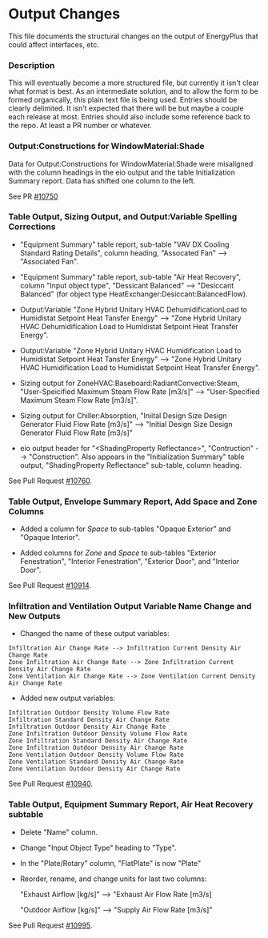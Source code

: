 Output Changes
==============

This file documents the structural changes on the output of EnergyPlus that could affect interfaces, etc.

### Description

This will eventually become a more structured file, but currently it isn't clear what format is best. As an intermediate solution, and to allow the form to be formed organically, this plain text file is being used. Entries should be clearly delimited. It isn't expected that there will be but maybe a couple each release at most. Entries should also include some reference back to the repo. At least a PR number or whatever.

### Output:Constructions for WindowMaterial:Shade
Data for Output:Constructions for WindowMaterial:Shade were misaligned with the column headings in the eio output and the table Initialization Summary report. Data has shifted one column to the left.

See PR [#10750](https://github.com/NREL/EnergyPlus/pull/10750)

### Table Output, Sizing Output, and Output:Variable Spelling Corrections
* "Equipment Summary" table report, sub-table "VAV DX Cooling Standard Rating Details", column heading, "Assocated Fan" --> "Associated Fan".

* "Equipment Summary" table report, sub-table "Air Heat Recovery", column "Input object type", "Dessicant Balanced" --> "Desiccant Balanced" (for object type HeatExchanger:Desiccant:BalancedFlow).

* Output:Variable "Zone Hybrid Unitary HVAC DehumidificationLoad to Humidistat Setpoint Heat Tansfer Energy" --> "Zone Hybrid Unitary HVAC Dehumidification Load to Humidistat Setpoint Heat Transfer Energy".

* Output:Variable "Zone Hybrid Unitary HVAC Humidification Load to Humidistat Setpoint Heat Tansfer Energy" --> "Zone Hybrid Unitary HVAC Humidification Load to Humidistat Setpoint Heat Transfer Energy".

* Sizing output for ZoneHVAC:Baseboard:RadiantConvective:Steam, "User-Speicified Maximum Steam Flow Rate [m3/s]" --> "User-Specified Maximum Steam Flow Rate [m3/s]".

* Sizing output for Chiller:Absorption, "Iniital Design Size Design Generator Fluid Flow Rate [m3/s]" --> "Initial Design Size Design Generator Fluid Flow Rate [m3/s]"

* eio output header for "\<ShadingProperty Reflectance\>", "Contruction" --> "Construction". Also appears in the "Initialization Summary" table output, "ShadingProperty Reflectance" sub-table, column heading.

See Pull Request [#10760](https://github.com/NREL/EnergyPlus/pull/10760).

### Table Output, Envelope Summary Report, Add Space and Zone Columns
* Added a column for *Space* to sub-tables "Opaque Exterior" and "Opaque Interior".

* Added columns for *Zone* and *Space* to sub-tables "Exterior Fenestration", "Interior Fenestration", "Exterior Door", and "Interior Door".

See Pull Request [#10914](https://github.com/NREL/EnergyPlus/pull/10914).

### Infiltration and Ventilation Output Variable Name Change and New Outputs
* Changed the name of these output variables:
```
Infiltration Air Change Rate --> Infiltration Current Density Air Change Rate
Zone Infiltration Air Change Rate --> Zone Infiltration Current Density Air Change Rate
Zone Ventilation Air Change Rate --> Zone Ventilation Current Density Air Change Rate
```

* Added new output variables:
```
Infiltration Outdoor Density Volume Flow Rate
Infiltration Standard Density Air Change Rate
Infiltration Outdoor Density Air Change Rate
Zone Infiltration Outdoor Density Volume Flow Rate
Zone Infiltration Standard Density Air Change Rate
Zone Infiltration Outdoor Density Air Change Rate
Zone Ventilation Outdoor Density Volume Flow Rate
Zone Ventilation Standard Density Air Change Rate
Zone Ventilation Outdoor Density Air Change Rate
```

See Pull Request [#10940](https://github.com/NREL/EnergyPlus/pull/10940).

### Table Output, Equipment Summary Report, Air Heat Recovery subtable
* Delete "Name" column.

* Change "Input Object Type" heading to "Type".

* In the "Plate/Rotary" column, "FlatPlate" is now "Plate"

* Reorder, rename, and change units for last two columns:

    "Exhaust Airflow [kg/s]" --> "Exhaust Air Flow Rate [m3/s]
    
    "Outdoor Airflow [kg/s]" --> "Supply Air Flow Rate [m3/s]"

See Pull Request [#10995](https://github.com/NREL/EnergyPlus/pull/10995).

